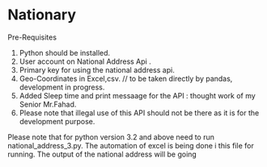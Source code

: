 # Nationary
Pre-Requisites  
1. Python should be installed.
2. User account on National Address Api . 
3. Primary key for using the national address api. 
4. Geo-Coordinates in Excel,csv.  // to be taken directly by pandas, development in progress.
5. Added Sleep time and print messaage for the API : thought work of my Senior Mr.Fahad. 
6. Please note that illegal use of this API should not be there as it is for the development purpose. 

Please note that for python version 3.2 and above need to run national_address_3.py. The automation of excel is being done i this file for running. 
The output of the national address will be going 



